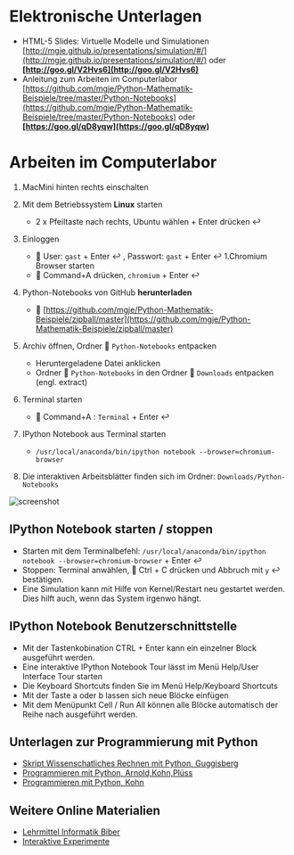 Elektronische Unterlagen
========================
* HTML-5 Slides: Virtuelle Modelle und Simulationen  [http://mgje.github.io/presentations/simulation/#/](http://mgje.github.io/presentations/simulation/#/) oder __[http://goo.gl/V2Hvs6](http://goo.gl/V2Hvs6)__
* Anleitung zum Arbeiten im Computerlabor [https://github.com/mgje/Python-Mathematik-Beispiele/tree/master/Python-Notebooks](https://github.com/mgje/Python-Mathematik-Beispiele/tree/master/Python-Notebooks) oder __[https://goo.gl/qD8yqw](https://goo.gl/qD8yqw)__

Arbeiten im Computerlabor
=========================
1. MacMini hinten rechts einschalten
1. Mit dem Betriebssystem __Linux__ starten
	- 2 x Pfeiltaste nach rechts,  Ubuntu wählen + Enter drücken :leftwards_arrow_with_hook:
1. Einloggen 
	- :bust_in_silhouette: User: ```gast``` + Enter :leftwards_arrow_with_hook: ,  Passwort: ```gast``` + Enter :leftwards_arrow_with_hook:
1.Chromium Browser starten
	- :symbols: Command+A drücken,  ```chromium``` + Enter :leftwards_arrow_with_hook:
1. Python-Notebooks von GitHub __herunterladen__
	- :page_with_curl: [https://github.com/mgje/Python-Mathematik-Beispiele/zipball/master](https://github.com/mgje/Python-Mathematik-Beispiele/zipball/master)

1. Archiv öffnen, Ordner :file_folder: ```Python-Notebooks``` entpacken
	- Heruntergeladene Datei anklicken
	- Ordner :file_folder: ```Python-Notebooks``` in den  Ordner :file_folder: ```Downloads``` entpacken (engl. extract)
1. Terminal starten
	- :symbols: Command+A : ```Terminal``` +  Enter :leftwards_arrow_with_hook:

1. IPython Notebook aus Terminal starten
	- ```/usr/local/anaconda/bin/ipython notebook --browser=chromium-browser``` 

1. Die interaktiven Arbeitsblätter finden sich im Ordner: ```Downloads/Python-Notebooks```

![screenshot](https://raw.githubusercontent.com/mgje/Python-Mathematik-Beispiele/master/Python-Notebooks/images/Screenshotjupyter.png)


## IPython Notebook starten / stoppen

- Starten mit dem Terminalbefehl: ```/usr/local/anaconda/bin/ipython notebook --browser=chromium-browser``` + Enter :leftwards_arrow_with_hook:
- Stoppen:  Terminal anwählen, :symbols: Ctrl + C drücken und Abbruch mit ```y``` :leftwards_arrow_with_hook: bestätigen.
- Eine Simulation kann mit Hilfe von Kernel/Restart neu gestartet werden. Dies hilft auch, wenn das System irgenwo hängt. 


## IPython Notebook Benutzerschnittstelle

- Mit der Tastenkobination CTRL + Enter kann ein einzelner Block ausgeführt werden.
- Eine interaktive IPython Notebook Tour lässt im Menü Help/User Interface Tour starten
- Die Keyboard Shortcuts finden Sie im Menü Help/Keyboard Shortcuts 
- Mit der Taste a oder b lassen sich neue Blöcke einfügen
- Mit dem Menüpunkt Cell / Run All können alle Blöcke automatisch der Reihe nach ausgeführt werden.

## Unterlagen zur Programmierung mit Python 

- [Skript Wissenschatliches Rechnen mit Python, Guggisberg](https://github.com/mgje/Python-Mathematik-Beispiele/blob/master/Skript_Wissenschaftliches_Rechnen_mit_Python_WB_Wetzikon.pdf?raw=true)
- [Programmieren mit Python, Arnold,Kohn,Plüss](http://www.tigerjython.ch/index.php?inhalt_links=navigation.inc.php&inhalt_mitte=home/home.inc.php)
- [Programmieren mit Python, Kohn](http://jython.tobiaskohn.ch/index-de.html)

## Weitere Online Materialien

- [Lehrmittel Informatik Biber](http://informatik-biber.ch/lehrmittel/)
- [Interaktive Experimente](http://mgje.github.io/Interaktive_Experimente/)

